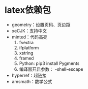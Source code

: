# latex依赖包
- geometry：设置页码、页边距
- xeCJK：支持中文
- minted：代码高亮
     1. fvextra
     2. ifplatform
     3. xstring
     4. framed
     5. Python: pip3 install Pygments
     6. 编译器开启参数： -shell-escape
- hyperref：超链接
- amsmath：数学公式